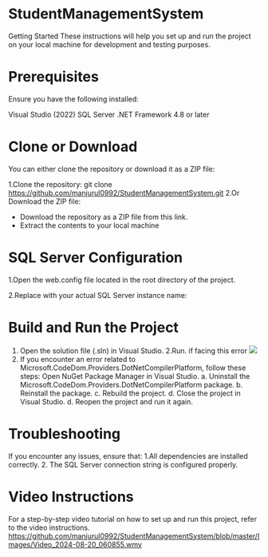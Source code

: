 # StudentManagementSystem
Getting Started
These instructions will help you set up and run the project on your local machine for development and testing purposes.

# Prerequisites
Ensure you have the following installed:

Visual Studio (2022)
SQL Server
.NET Framework 4.8 or later
# Clone or Download
You can either clone the repository or download it as a ZIP file:

1.Clone the repository:
git clone https://github.com/manjurul0992/StudentManagementSystem.git
2.Or Download the ZIP file:

* Download the repository as a ZIP file from this link.
* Extract the contents to your local machine

# SQL Server Configuration
1.Open the web.config file located in the root directory of the project.

2.Replace <SQL Server Name> with your actual SQL Server instance name:

<connectionStrings>
  <add name="AppDbContext" connectionString="Data Source=YOUR_SQL_SERVER_NAME;Database=Banglafire;Trusted_Connection=True;" providerName="System.Data.SqlClient" />
</connectionStrings>

# Build and Run the Project


1. Open the solution file (.sln) in Visual Studio.
2.Run.
if facing this error <img src="[image-source-url-location.com](https://github.com/manjurul0992/StudentManagementSystem/blob/master/Images/Screenshot%202024-08-20%20061142.png)" />
3. If you encounter an error related to Microsoft.CodeDom.Providers.DotNetCompilerPlatform, follow these steps:
Open NuGet Package Manager in Visual Studio.
		a. Uninstall the Microsoft.CodeDom.Providers.DotNetCompilerPlatform package.
		b. Reinstall the package.
		c. Rebuild the project.
		d. Close the project in Visual Studio.
		d. Reopen the project and run it again.
# Troubleshooting
If you encounter any issues, ensure that:
		1.All dependencies are installed correctly.
		2. The SQL Server connection string is configured properly.

# Video Instructions
For a step-by-step video tutorial on how to set up and run this project, refer to the video instructions.
https://github.com/manjurul0992/StudentManagementSystem/blob/master/Images/Video_2024-08-20_060855.wmv
